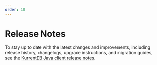 ```yaml
---
order: 10
---
```


# Release Notes

To stay up to date with the latest changes and improvements, including release history, changelogs, upgrade instructions, and migration guides, see the [KurrentDB Java client release notes](https://github.com/kurrent-io/KurrentDB-Client-Java/releases).